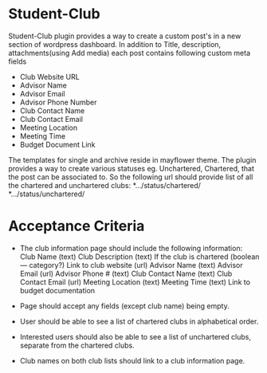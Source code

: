 # Student-Club

Student-Club plugin provides a way to create a custom post's in a new section of wordpress dashboard.
In addition to Title, description, attachments(using Add media) each post contains following custom meta fields
- Club Website URL
- Advisor Name
- Advisor Email
- Advisor Phone Number
- Club Contact Name
- Club Contact Email
- Meeting Location
- Meeting Time
- Budget Document Link

The templates for single and archive reside in mayflower theme.
The plugin provides a way to create various statuses eg. Unchartered, Chartered, that the post can be associated to.
So the following url should provide list of all the chartered and unchartered clubs:
*.../status/chartered/
*.../status/unchartered/

# Acceptance Criteria
* The club information page should include the following information:
	Club Name (text)
	Club Description (text)
	If the club is chartered (boolean— category?)
	Link to club website (url)
	Advisor Name (text)
	Advisor Email (url)
	Advisor Phone # (text)
	Club Contact Name (text)
	Club Contact Email (url)
	Meeting Location (text)
	Meeting Time (text)
	Link to budget documentation

* Page should accept any fields (except club name) being empty.
* User should be able to see a list of chartered clubs in alphabetical order.
* Interested users should also be able to see a list of unchartered clubs, separate from the chartered clubs.
* Club names on both club lists should link to a club information page.

